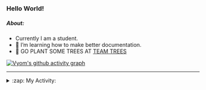 ### Hello World!

##### About:
- Currently I am a student.
- 🌱 I’m learning how to make better documentation.
- 🌱 GO PLANT SOME TREES AT [TEAM TREES](https://teamtrees.org/)

[![Vyom's github activity graph](https://activity-graph.herokuapp.com/graph?username=Vyvy-vi)](https://github.com/ashutosh00710/github-readme-activity-graph)

---
<details>
  <summary>:zap: My Activity:</summary>
  
<!--START_SECTION:waka-->
![Code Time](http://img.shields.io/badge/Code%20Time-845%20hrs%2021%20mins-blue)

**I'm a Night 🦉** 

```text
🌞 Morning    101 commits    ██░░░░░░░░░░░░░░░░░░░░░░░   9.91% 
🌆 Daytime    287 commits    ███████░░░░░░░░░░░░░░░░░░   28.16% 
🌃 Evening    325 commits    ████████░░░░░░░░░░░░░░░░░   31.89% 
🌙 Night      306 commits    ███████░░░░░░░░░░░░░░░░░░   30.03%

```
📅 **I'm Most Productive on Sunday** 

```text
Monday       137 commits    ███░░░░░░░░░░░░░░░░░░░░░░   13.44% 
Tuesday      136 commits    ███░░░░░░░░░░░░░░░░░░░░░░   13.35% 
Wednesday    158 commits    ████░░░░░░░░░░░░░░░░░░░░░   15.51% 
Thursday     140 commits    ███░░░░░░░░░░░░░░░░░░░░░░   13.74% 
Friday       127 commits    ███░░░░░░░░░░░░░░░░░░░░░░   12.46% 
Saturday     98 commits     ██░░░░░░░░░░░░░░░░░░░░░░░   9.62% 
Sunday       223 commits    █████░░░░░░░░░░░░░░░░░░░░   21.88%

```


📊 **This Week I Spent My Time On** 

```text
🔥 Editors: 
VS Code                  8 hrs 44 mins       █████████████████████████   100.0%

🐱‍💻 Projects: 
CSF                      7 hrs 20 mins       ████████████████████░░░░░   81.55% 
praise                   1 hr 7 mins         ███░░░░░░░░░░░░░░░░░░░░░░   12.49% 
Unknown Project          32 mins             █░░░░░░░░░░░░░░░░░░░░░░░░   5.97%

```


 Last Updated on 10/08/2022 17:09:18 UTC
<!--END_SECTION:waka-->
</details>
